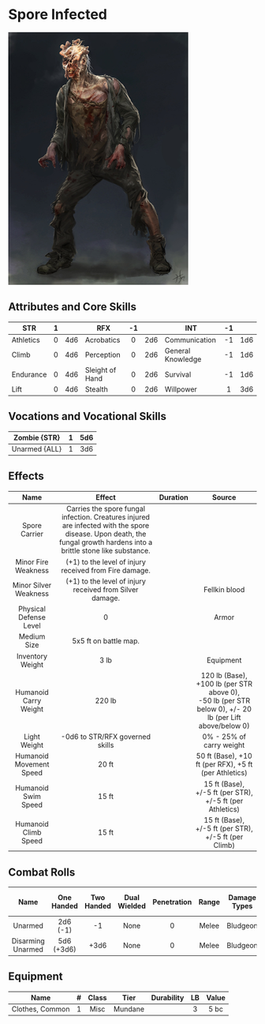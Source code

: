 # Spore Infected

![img](SporeInfected.png)

## Attributes and Core Skills

| STR       | 1 |    | RFX             | -1 |    | INT               | -1 |    |
| --------- | :-: | :-: | --------------- | :-: | :-: | ----------------- | :-: | :-: |
| Athletics | 0 | 4d6 | Acrobatics      | 0 | 2d6 | Communication     | -1 | 1d6 |
| Climb     | 0 | 4d6 | Perception      | 0 | 2d6 | General Knowledge | -1 | 1d6 |
| Endurance | 0 | 4d6 | Sleight of Hand | 0 | 2d6 | Survival          | -1 | 1d6 |
| Lift      | 0 | 4d6 | Stealth         | 0 | 2d6 | Willpower         | 1 | 3d6 |

## Vocations and Vocational Skills

| Zombie {STR}  | 1 | 5d6 |
| ------------- | :-: | :-: |
| Unarmed {ALL} | 1 | 3d6 |

## Effects

|          Name          |                                                                                Effect                                                                                | Duration |                                                    Source                                                    |
| :---------------------: | :-------------------------------------------------------------------------------------------------------------------------------------------------------------------: | :------: | :----------------------------------------------------------------------------------------------------------: |
|      Spore Carrier      | Carries the spore fungal infection. Creatures injured are infected with the spore disease. Upon death, the fungal growth hardens into a brittle stone like substance. |          |                                                                                                              |
|   Minor Fire Weakness   |                                                     (+1) to the level of injury<br />received from Fire damage.                                                     |          |                                                                                                              |
|  Minor Silver Weakness  |                                                     (+1) to the level of injury<br />received from Silver damage.                                                     |          |                                                Fellkin blood                                                |
| Physical Defense Level |                                                                                   0                                                                                   |          |                                                    Armor                                                    |
|       Medium Size       |                                                                         5x5 ft on battle map.                                                                         |          |                                                                                                              |
|    Inventory Weight    |                                                                                 3 lb                                                                                 |          |                                                  Equipment                                                  |
|  Humanoid Carry Weight  |                                                                                220 lb                                                                                |          | 120 lb (Base), +100 lb (per STR above 0),<br />-50 lb (per STR below 0), +/- 20 lb (per Lift above/below 0) |
|      Light Weight      |                                                                    -0d6 to STR/RFX governed skills                                                                    |          |                                           0% - 25% of carry weight                                           |
| Humanoid Movement Speed |                                                                                 20 ft                                                                                 |          |                            50 ft (Base), +10 ft (per RFX), +5 ft (per Athletics)                            |
|   Humanoid Swim Speed   |                                                                                 15 ft                                                                                 |          |                          15 ft (Base), +/-5 ft (per STR), +/-5 ft (per Athletics)                          |
|  Humanoid Climb Speed  |                                                                                 15 ft                                                                                 |          |                             15 ft (Base), +/-5 ft (per STR), +/-5 ft (per Climb)                             |

## Combat Rolls

|       Name       | One<br />Handed | Two<br />Handed | Dual<br />Wielded | Penetration | Range | Damage<br />Types | Engageable<br />Opponents | Area Of<br />Effect | Resource<br />Class |
| :---------------: | :-------------: | :-------------: | :---------------: | :---------: | :---: | :---------------: | :-----------------------: | :-----------------: | :-----------------: |
|      Unarmed      |  2d6<br />(-1)  |       -1       |       None       |      0      | Melee |     Bludgeon     |           Rapid           |        None        |        None        |
| Disarming Unarmed | 5d6<br />(+3d6) |      +3d6      |       None       |      0      | Melee |     Bludgeon     |           Rapid           |        None        |        None        |

## Equipment

| Name            | # | Class |  Tier  | Durability | LB | Value |
| --------------- | :-: | :---: | :-----: | :--------: | :-: | :---: |
| Clothes, Common | 1 | Misc | Mundane |            | 3 | 5 bc |

